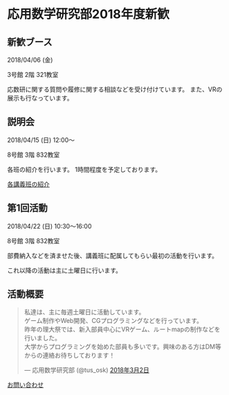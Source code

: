 # 応用数学研究部2018年度新歓

## 新歓ブース

2018/04/06 (金)

3号館 2階 321教室

応数研に関する質問や履修に関する相談などを受け付けています。
また、VRの展示も行なっています。

## 説明会

2018/04/15 (日) 12:00〜

8号館 3階 832教室

各班の紹介を行います。
1時間程度を予定しております。

[各講義班の紹介](#page/2018/lecture?pretty)

## 第1回活動

2018/04/22 (日) 10:30〜16:00

8号館 3階 832教室

部費納入などを済ませた後、講義班に配属してもらい最初の活動を行います。

これ以降の活動は主に土曜日に行います。

## 活動概要

<blockquote class="twitter-tweet" data-lang="ja"><p lang="ja" dir="ltr">私達は、主に毎週土曜日に活動しています。<br>ゲーム制作やWeb開発、CGプログラミングなどを行っています。<br>昨年の理大祭では、新入部員中心にVRゲーム、ルートmapの制作などを行いました。<br>大学からプログラミングを始めた部員も多いです。興味のある方はDM等からの連絡お待ちしております！</p>&mdash; 応用数学研究部 (@tus_osk) <a href="https://twitter.com/tus_osk/status/969567647674204160?ref_src=twsrc%5Etfw">2018年3月2日</a></blockquote>

[お問い合わせ](#contact?pretty)

